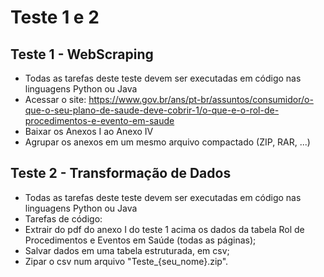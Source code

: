 # Teste 1 e 2
## Teste 1 - WebScraping
- Todas as tarefas deste teste devem ser executadas em código nas linguagens Python ou Java
- Acessar o site: https://www.gov.br/ans/pt-br/assuntos/consumidor/o-que-o-seu-plano-de-saude-deve-cobrir-1/o-que-e-o-rol-de-procedimentos-e-evento-em-saude
- Baixar os Anexos I ao Anexo IV
- Agrupar os anexos em um mesmo arquivo compactado (ZIP, RAR, ...)

## Teste 2 - Transformação de Dados
- Todas as tarefas deste teste devem ser executadas em código nas linguagens Python ou Java
- Tarefas de código:
- Extrair do pdf do anexo I do teste 1 acima os dados da tabela Rol de Procedimentos e Eventos em Saúde (todas as páginas);
- Salvar dados em uma tabela estruturada, em csv;
- Zipar o csv num arquivo "Teste_{seu_nome}.zip".